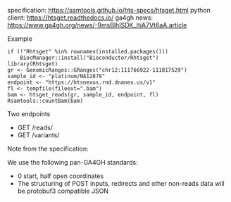 specification: https://samtools.github.io/hts-specs/htsget.html
python client: https://htsget.readthedocs.io/
ga4gh news: https://www.ga4gh.org/news/-9msBlhISDK_ltjA7Vt6aA.article

Example

```
if (!"Rhtsget" %in% rownames(installed.packages()))
    BiocManager::install("Bioconductor/Rhtsget")
library(Rhtsget)
gr <- GenomicRanges::GRanges("chr12:111766922-111817529")
sample_id <- "platinum/NA12878"
endpoint <- "https://htsnexus.rnd.dnanex.us/v1"
fl <- tempfile(fileext=".bam")
bam <- htsget_reads(gr, sample_id, endpoint, fl)
Rsamtools::countBam(bam)
```

Two endpoints

- GET /reads/<id>
- GET /variants/<id>

Note from the specification: 

We use the following pan-GA4GH standards:
- 0 start, half open coordinates
- The structuring of POST inputs, redirects and other non-reads data will be protobuf3 compatible JSON
